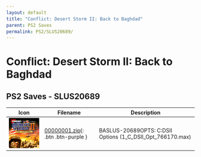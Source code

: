 ```yaml
---
layout: default
title: "Conflict: Desert Storm II: Back to Baghdad"
parent: PS2 Saves
permalink: PS2/SLUS20689/
---
```

# Conflict: Desert Storm II: Back to Baghdad

## PS2 Saves - SLUS20689

| Icon | Filename | Description |
|------|----------|-------------|
| ![Conflict: Desert Storm II: Back to Baghdad](icon0.png) | [00000001.zip](00000001.zip){: .btn .btn-purple } | BASLUS-20689OPTS: C:DSII Options (1_C_DSII_Opt_766170.max) |
